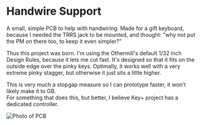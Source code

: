 # Handwire Support

A small, simple PCB to help with handwiring. 
Made for a gift keyboard, because I needed the TRRS jack to be mounted, and thought:
"why not put the PM on there too, to keep it even simpler?"

Thus this project was born. 
I'm using the Othermill's default 1/32 inch Design Rules, because it lets me cut fast. 
It's designed so that it fits on the outside edge over the pinky keys.
Optimally, it works well with a very extreme pinky stagger, but otherwise it just sits a little higher.

This is very much a stopgap measure so I can prototype faster, it won't likely make it to GB.  
For something that does this, but better, I believe Key+ project has a dedicated controller.

![Photo of PCB](https://i.imgur.com/GgiD7Sh.png)
